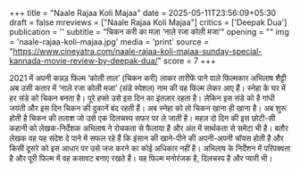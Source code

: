 +++
title = "Naale Rajaa Koli Majaa"
date = 2025-05-11T23:56:09+05:30
draft = false
mreviews = ["Naale Rajaa Koli Majaa"]
critics = ['Deepak Dua']
publication = ''
subtitle = "चिकन करी का मज़ा ‘नाले रजा कोली मजा’"
opening = ""
img = 'naale-rajaa-koli-majaa.jpg'
media = 'print'
source = "https://www.cineyatra.com/naale-rajaa-koli-majaa-sunday-special-kannada-movie-review-by-deepak-dua/"
score = 7
+++

2021 में अपनी कन्नड़ फिल्म ‘कोली ताल’ (चिकन करी) लाकर तारीफें पाने वाले फिल्मकार अभिलाष शैट्टी अब उसी कतार में ‘नाले रजा कोली मजा’ (संडे स्पेशल) नाम की यह फिल्म लेकर आए हैं। स्नेहा के घर में हर संडे को चिकन बनता है। पूरे हफ्ते उसे इस दिन का इंतज़ार रहता है। लेकिन इस संडे को है गांधी जयंती और इस दिन चिकन की दुकानें बंद रहती हैं। अब स्नेहा को तो चिकन खाना ही खाना है। अब शुरू होती है चिकन की तलाश जो उसे एक दिलचस्प सफर पर ले जाती है। महज़ दो दिन की इस छोटी-सी कहानी को लेखक-निर्देशक अभिलाष ने रोचकता से फैलाया है और अंत में सार्थकता से समेटा भी है। बतौर लेखक वह यह संदेश दे पाने में सफल रहे हैं कि इंसान की खाने-पीने की अपनी-अपनी चॉयस होती है और किसी दूसरे को इस आधार पर उसे जज करने का कोई अधिकार नहीं है। अभिलाष के निर्देशन में परिपक्वता है और पूरी फिल्म में वह कसावट बनाए रखते हैं। यह फिल्म मनोरंजक है, दिलचस्प है और प्यारी भी।
